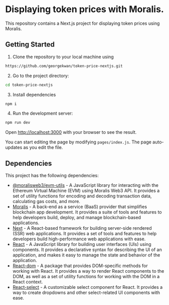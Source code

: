 # Displaying token prices with Moralis.

This repository contains a Next.js project for displaying token prices using Moralis.

## Getting Started

1. Clone the repository to your local machine using

```bash
https://github.com/georgekwan/token-price-nextjs.git
```

2. Go to the project directory:

```bash
cd token-price-nextjs
```

3. Install dependencies

```bash
npm i
```

4. Run the development server:

```bash
npm run dev
```

Open [http://localhost:3000](http://localhost:3000) with your browser to see the result.

You can start editing the page by modifying `pages/index.js`. The page auto-updates as you edit the file.

## Dependencies

This project has the following dependencies:

- [@moralisweb3/evm-utils](https://www.npmjs.com/package/@moralisweb3/evm-utils) - A JavaScript library for interacting with the Ethereum Virtual Machine (EVM) using Moralis Web3 API. It provides a set of utility functions for encoding and decoding transaction data, calculating gas costs, and more.
- [Moralis](https://www.npmjs.com/package/moralis) - A back-end as a service (BaaS) provider that simplifies blockchain app development. It provides a suite of tools and features to help developers build, deploy, and manage blockchain-based applications.
- [Next](https://www.npmjs.com/package/next) - A React-based framework for building server-side rendered (SSR) web applications. It provides a set of tools and features to help developers build high-performance web applications with ease.
- [React](https://www.npmjs.com/package/react) - A JavaScript library for building user interfaces (UIs) using components. It provides a declarative syntax for describing the UI of an application, and makes it easy to manage the state and behavior of the application.
- [React-dom](https://www.npmjs.com/package/react-dom) - A package that provides DOM-specific methods for working with React. It provides a way to render React components to the DOM, as well as a set of utility functions for working with the DOM in a React context.
- [React-select](https://www.npmjs.com/package/react-select) - A customizable select component for React. It provides a way to create dropdowns and other select-related UI components with ease.
